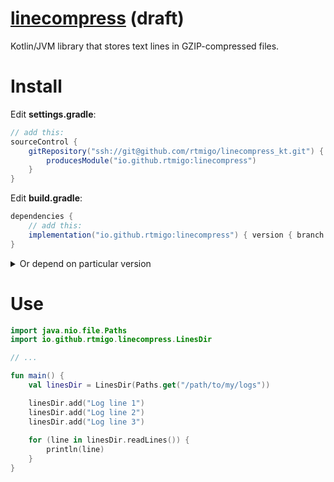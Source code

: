 # [linecompress](https://github.com/rtmigo/linecompress_kt) (draft)

Kotlin/JVM library that stores text lines in GZIP-compressed files.

# Install

Edit **settings.gradle**:

```groovy
// add this:
sourceControl {
    gitRepository("ssh://git@github.com/rtmigo/linecompress_kt.git") {
        producesModule("io.github.rtmigo:linecompress")
    }
}
```

Edit **build.gradle**:

```groovy
dependencies {
    // add this: 
    implementation("io.github.rtmigo:linecompress") { version { branch = 'staging' }}
}    
```

<details>
  <summary>Or depend on particular version</summary>

Edit **build.gradle**:

```groovy
dependencies {
    // add this:     
    implementation "io.github.rtmigo:linecompress:0.0.1"
}
```
</details>

# Use

```kotlin
import java.nio.file.Paths
import io.github.rtmigo.linecompress.LinesDir

// ...

fun main() {
    val linesDir = LinesDir(Paths.get("/path/to/my/logs"))

    linesDir.add("Log line 1")
    linesDir.add("Log line 2")
    linesDir.add("Log line 3")
    
    for (line in linesDir.readLines()) {
        println(line)
    }
}
```